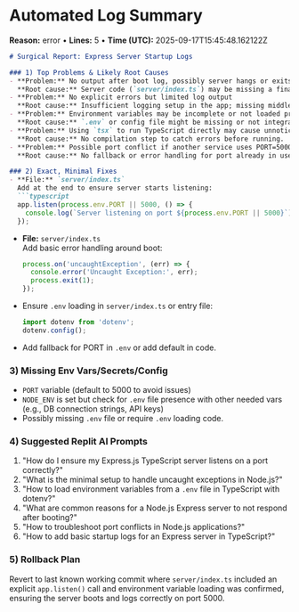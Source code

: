 # Automated Log Summary

**Reason:** error • **Lines:** 5 • **Time (UTC):** 2025-09-17T15:45:48.162122Z

<!-- fingerprint:ebe51cef736c -->

```markdown
# Surgical Report: Express Server Startup Logs

### 1) Top Problems & Likely Root Causes
- **Problem:** No output after boot log, possibly server hangs or exits immediately  
  **Root cause:** Server code (`server/index.ts`) may be missing a final `app.listen(PORT)` call or error handling.
- **Problem:** No explicit errors but limited log output  
  **Root cause:** Insufficient logging setup in the app; missing middleware or startup confirmation logs.
- **Problem:** Environment variables may be incomplete or not loaded properly  
  **Root cause:** `.env` or config file might be missing or not integrated completely.
- **Problem:** Using `tsx` to run TypeScript directly may cause unnoticed runtime issues without build step  
  **Root cause:** No compilation step to catch errors before running.
- **Problem:** Possible port conflict if another service uses PORT=5000  
  **Root cause:** No fallback or error handling for port already in use.

### 2) Exact, Minimal Fixes
- **File:** `server/index.ts`  
  Add at the end to ensure server starts listening:
  ```typescript
  app.listen(process.env.PORT || 5000, () => {
    console.log(`Server listening on port ${process.env.PORT || 5000}`);
  });
  ```
- **File:** `server/index.ts`  
  Add basic error handling around boot:
  ```typescript
  process.on('uncaughtException', (err) => {
    console.error('Uncaught Exception:', err);
    process.exit(1);
  });
  ```
- Ensure `.env` loading in `server/index.ts` or entry file:
  ```typescript
  import dotenv from 'dotenv';
  dotenv.config();
  ```
- Add fallback for PORT in `.env` or add default in code.

### 3) Missing Env Vars/Secrets/Config
- `PORT` variable (default to 5000 to avoid issues)
- `NODE_ENV` is set but check for `.env` file presence with other needed vars (e.g., DB connection strings, API keys)
- Possibly missing `.env` file or require `.env` loading code.

### 4) Suggested Replit AI Prompts
1. "How do I ensure my Express.js TypeScript server listens on a port correctly?"
2. "What is the minimal setup to handle uncaught exceptions in Node.js?"
3. "How to load environment variables from a `.env` file in TypeScript with dotenv?"
4. "What are common reasons for a Node.js Express server to not respond after booting?"
5. "How to troubleshoot port conflicts in Node.js applications?"
6. "How to add basic startup logs for an Express server in TypeScript?"

### 5) Rollback Plan
Revert to last known working commit where `server/index.ts` included an explicit `app.listen()` call and environment variable loading was confirmed, ensuring the server boots and logs correctly on port 5000.
```
